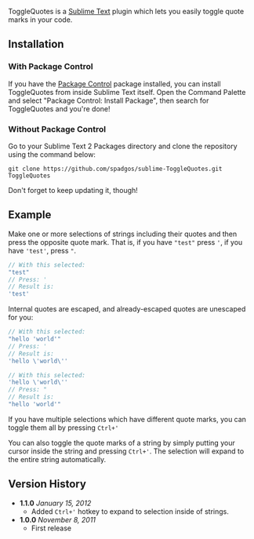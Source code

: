 ToggleQuotes is a [Sublime Text][sublime] plugin which lets you easily toggle quote marks in your code.

## Installation ##

### With Package Control ###

If you have the [Package Control][package_control] package installed, you can install ToggleQuotes from inside Sublime Text itself. Open the Command Palette and select "Package Control: Install Package", then search for ToggleQuotes and you're done!

### Without Package Control ###

Go to your Sublime Text 2 Packages directory and clone the repository using the command below:

    git clone https://github.com/spadgos/sublime-ToggleQuotes.git ToggleQuotes

Don't forget to keep updating it, though!

## Example ##

Make one or more selections of strings including their quotes and then press the opposite quote mark. That is, if you have `"test"` press `'`, if you have `'test'`, press `"`.

```javascript
// With this selected:
"test"
// Press: '
// Result is:
'test'
```

Internal quotes are escaped, and already-escaped quotes are unescaped for you:

```javascript
// With this selected:
"hello 'world'"
// Press: '
// Result is:
'hello \'world\''

// With this selected:
'hello \'world\''
// Press: "
// Result is:
"hello 'world'"
```

If you have multiple selections which have different quote marks, you can toggle them all by pressing `Ctrl+'`

You can also toggle the quote marks of a string by simply putting your cursor inside the string and pressing `Ctrl+'`. The selection will expand to the entire string automatically.

## Version History ##

- **1.1.0** *January 15, 2012*
  - Added `Ctrl+'` hotkey to expand to selection inside of strings.
- **1.0.0** *November 8, 2011*
  - First release

[sublime]: http://www.sublimetext.com/
[package_control]: http://wbond.net/sublime_packages/package_control
